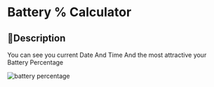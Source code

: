 # Battery % Calculator




## 📝Description
You can see you current Date And Time And the most attractive your Battery Percentage



  
![battery percentage](https://user-images.githubusercontent.com/78583437/136255323-a88aa924-77ce-47e4-be3d-a150850c284d.png)
  

